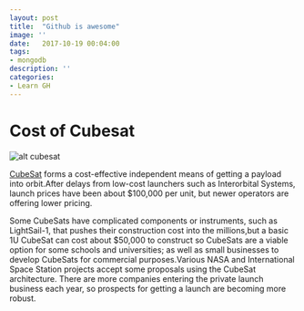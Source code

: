```yaml
---
layout: post
title:  "Github is awesome"
image: ''
date:   2017-10-19 00:04:00
tags:
- mongodb
description: ''
categories:
- Learn GH 
---
```


# Cost of Cubesat
![alt cubesat]( https://www.nasa.gov/sites/default/files/thumbnails/image/15-168_cubesats_image_2.jpg)

[CubeSat](http://www.cubesat.org/) forms a cost-effective independent means of getting a payload into orbit.After delays from low-cost launchers such as Interorbital Systems, launch prices have been about $100,000 per unit, but newer operators are offering lower pricing.

Some CubeSats have complicated components or instruments, such as LightSail-1, that pushes their construction cost into the millions,but a basic 1U CubeSat can cost about $50,000 to construct so CubeSats are a viable option for some schools and universities; as well as small businesses to develop CubeSats for commercial purposes.Various NASA and International Space Station projects accept some proposals using the CubeSat architecture. There are more companies entering the private launch business each year, so prospects for getting a launch are becoming more robust.
